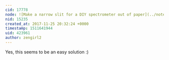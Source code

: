 ```yaml
---
cid: 17778
node: ![Make a narrow slit for a DIY spectrometer out of paper](../notes/warren/11-24-2017/make-a-narrow-slit-for-a-diy-spectrometer-out-of-paper)
nid: 15235
created_at: 2017-11-25 20:32:24 +0000
timestamp: 1511641944
uid: 423961
author: zengirl2
---
```


Yes, this seems to be an easy solution :)